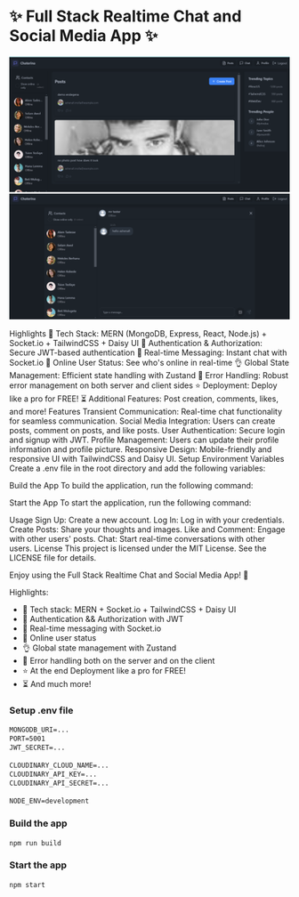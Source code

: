 # ✨ Full Stack Realtime Chat and Social Media App ✨
![Demo App](/frontend/public/screenshot1.png)
![Demo App](/frontend/public/screenshot2.png)

Highlights
🌟 Tech Stack: MERN (MongoDB, Express, React, Node.js) + Socket.io + TailwindCSS + Daisy UI
🎃 Authentication & Authorization: Secure JWT-based authentication
👾 Real-time Messaging: Instant chat with Socket.io
🚀 Online User Status: See who's online in real-time
👌 Global State Management: Efficient state handling with Zustand
🐞 Error Handling: Robust error management on both server and client sides
⭐ Deployment: Deploy like a pro for FREE!
⏳ Additional Features: Post creation, comments, likes, and more!
Features
Transient Communication: Real-time chat functionality for seamless communication.
Social Media Integration: Users can create posts, comment on posts, and like posts.
User Authentication: Secure login and signup with JWT.
Profile Management: Users can update their profile information and profile picture.
Responsive Design: Mobile-friendly and responsive UI with TailwindCSS and Daisy UI.
Setup
Environment Variables
Create a .env file in the root directory and add the following variables:

Build the App
To build the application, run the following command:

Start the App
To start the application, run the following command:

Usage
Sign Up: Create a new account.
Log In: Log in with your credentials.
Create Posts: Share your thoughts and images.
Like and Comment: Engage with other users' posts.
Chat: Start real-time conversations with other users.
License
This project is licensed under the MIT License. See the LICENSE file for details.

Enjoy using the Full Stack Realtime Chat and Social Media App! 🚀

Highlights:

- 🌟 Tech stack: MERN + Socket.io + TailwindCSS + Daisy UI
- 🎃 Authentication && Authorization with JWT
- 👾 Real-time messaging with Socket.io
- 🚀 Online user status
- 👌 Global state management with Zustand
- 🐞 Error handling both on the server and on the client
- ⭐ At the end Deployment like a pro for FREE!
- ⏳ And much more!

### Setup .env file

```
MONGODB_URI=...
PORT=5001
JWT_SECRET=...

CLOUDINARY_CLOUD_NAME=...
CLOUDINARY_API_KEY=...
CLOUDINARY_API_SECRET=...

NODE_ENV=development
```

### Build the app

```shell
npm run build
```

### Start the app

```shell
npm start
```

